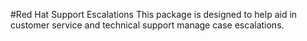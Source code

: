 #Red Hat Support Escalations
This package is designed to help aid in customer service and technical support manage case escalations.
